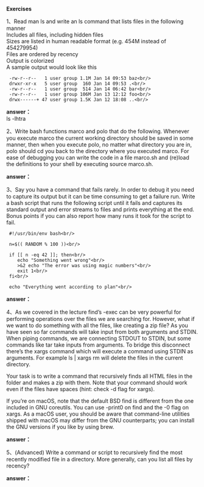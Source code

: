 **Exercises**<br/>

1、Read man ls and write an ls command that lists files in the following manner<br/>
Includes all files, including hidden files<br/>
Sizes are listed in human readable format (e.g. 454M instead of 454279954)<br/>
Files are ordered by recency<br/>
Output is colorized<br/>
A sample output would look like this<br/>
```
 -rw-r--r--   1 user group 1.1M Jan 14 09:53 baz<br/>
 drwxr-xr-x   5 user group  160 Jan 14 09:53 .<br/>
 -rw-r--r--   1 user group  514 Jan 14 06:42 bar<br/>
 -rw-r--r--   1 user group 106M Jan 13 12:12 foo<br/>
 drwx------+ 47 user group 1.5K Jan 12 18:08 ..<br/>
 ```
 
 **answer：**<br/>
 ls -lhtra
 
 
2、Write bash functions marco and polo that do the following. Whenever you execute marco the current working directory should be saved in some manner, then when you execute polo, no matter what directory you are in, polo should cd you back to the directory where you executed marco. For ease of debugging you can write the code in a file marco.sh and (re)load the definitions to your shell by executing source marco.sh.<br/>

 **answer：**<br/>
 

3、Say you have a command that fails rarely. In order to debug it you need to capture its output but it can be time consuming to get a failure run. Write a bash script that runs the following script until it fails and captures its standard output and error streams to files and prints everything at the end. Bonus points if you can also report how many runs it took for the script to fail.<br/>
```
 #!/usr/bin/env bash<br/>

 n=$(( RANDOM % 100 ))<br/>

 if [[ n -eq 42 ]]; then<br/>
    echo "Something went wrong"<br/>
    >&2 echo "The error was using magic numbers"<br/>
    exit 1<br/>
 fi<br/>
 
 echo "Everything went according to plan"<br/>
 ```
  **answer：**<br/>
  
 
4、As we covered in the lecture find’s -exec can be very powerful for performing operations over the files we are searching for. However, what if we want to do something with all the files, like creating a zip file? As you have seen so far commands will take input from both arguments and STDIN. When piping commands, we are connecting STDOUT to STDIN, but some commands like tar take inputs from arguments. To bridge this disconnect there’s the xargs command which will execute a command using STDIN as arguments. For example ls | xargs rm will delete the files in the current directory.<br/>

Your task is to write a command that recursively finds all HTML files in the folder and makes a zip with them. Note that your command should work even if the files have spaces (hint: check -d flag for xargs).<br/>
 
If you’re on macOS, note that the default BSD find is different from the one included in GNU coreutils. You can use -print0 on find and the -0 flag on xargs. As a macOS user, you should be aware that command-line utilities shipped with macOS may differ from the GNU counterparts; you can install the GNU versions if you like by using brew.<br/>


 **answer：**<br/>

5、(Advanced) Write a command or script to recursively find the most recently modified file in a directory. More generally, can you list all files by recency?<br/>

 **answer：**<br/>
 
 
